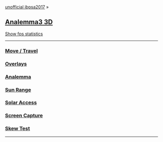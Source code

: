 <style>

.menuSub h2 { margin: 10px 0; }
.menuSub h3 { margin: 0 }
.menuSub p { margin: 0 }

</style>

[unofficial ibpsa2017]( https://ibpsa2017.github.io ) &raquo;

## [Analemma3 3D]( index.html )

<a href="javascript:(function(){var script=document.createElement('script');script.onload=function(){var stats=new Stats();document.body.appendChild(stats.dom);requestAnimationFrame(function loop(){stats.update();requestAnimationFrame(loop)});};script.src='http://rawgit.com/mrdoob/stats.js/master/build/stats.min.js';document.head.appendChild(script);})()" title="Mr.doob's Stats.js / frames per second" >Show fps statistics</a>

***

### [Move / Travel]( #menu-move.md )
### [Overlays]( #menu-overlays.md )
### [Analemma]( #menu-analemma.md )
### [Sun Range]( #menu-sun-range.md )
### [Solar Access]( #menu-solar-access.md )
### [Screen Capture]( #menu-screen-capture.md )
### [Skew Test]( #menu-skew-test.md )
***